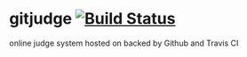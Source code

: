 # gitjudge [![Build Status](https://travis-ci.org/biran0079/gitjudge.svg?branch=master)](https://travis-ci.org/biran0079/gitjudge)
online judge system hosted on backed by Github and Travis CI
